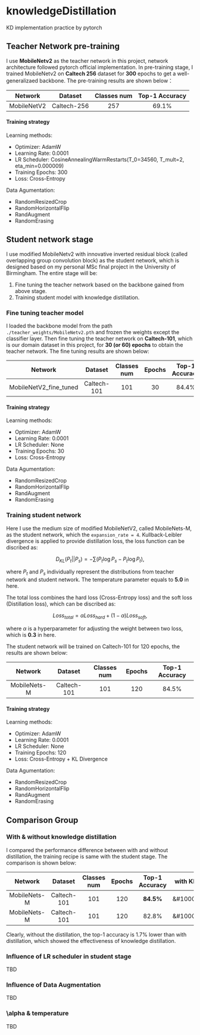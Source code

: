 # knowledgeDistillation

KD implementation practice by pytorch

## Teacher Network pre-training

I use **MobileNetv2** as the teacher network in this project, network architecture followed pytorch official 
implementation. In pre-training stage, I trained MobileNetv2 on **Caltech 256** dataset for **300** epochs to 
get a well-generalizaed backbone. The pre-training results are shown below：

|Network|Dataset|Classes num|Top-1 Accuracy|
|:-----:|:-----:|:-----:|:-----:|
|MobileNetV2|Caltech-256|257|69.1%|

#### Training strategy

Learning methods:
- Optimizer: AdamW
- Learning Rate: 0.0001
- LR Scheduler: CosineAnnealingWarmRestarts(T_0=34560, T_mult=2, eta_min=0.000009)
- Training Epochs: 300
- Loss: Cross-Entropy


Data Agumentation:
- RandomResizedCrop
- RandomHorizontalFlip
- RandAugment
- RandomErasing

## Student network stage

I use modified MobileNetv2 with innovative inverted residual block (called overlapping group convolution 
block) as the student network, which is designed based on my personal MSc final project in the University of 
Birmingham. The entire stage will be: 

1. Fine tuning the teacher network based on the backbone gained from above stage. 
2. Training student model with knowledge distillation.

### Fine tuning teacher model

I loaded the backbone model from the path `./teacher_weights/MobileNetv2.pth` and frozen the weights 
except the classifier layer. Then fine tuning the teacher network on **Caltech-101**, which is our domain 
dataset in this project, for **30 (or 60) epochs** to obtain the teacher network. The fine tuning results are 
shown below:

|Network|Dataset|Classes num|Epochs|Top-1 Accuracy|
|:-----:|:-----:|:-----:|:-----:|:-----:|
|MobileNetV2_fine_tuned|Caltech-101|101|30|84.4%|

#### Training strategy

Learning methods:
- Optimizer: AdamW
- Learning Rate: 0.0001
- LR Scheduler: None
- Training Epochs: 30
- Loss: Cross-Entropy

Data Agumentation:
- RandomResizedCrop
- RandomHorizontalFlip
- RandAugment
- RandomErasing

### Training student network

Here I use the medium size of modified MobileNetV2, called MobileNets-M, as the student network, which 
the `expansion_rate = 4`. Kullback-Leibler divergence is applied to provide distillation loss, the loss function 
can be discribed as:

$$D_{KL}(P_t||P_s) = -\sum (P_t\log P_s-P_t\log P_t),$$

where $P_t$ and $P_s$ individually represent the distributions from teacher network and student network. 
The temperature parameter equals to **5.0** in here. 

The total loss combines the hard loss (Cross-Entropy loss) and the soft loss (Distillation loss), which can be 
discribed as:

$$ Loss_{total} = \alpha Loss_{hard} + (1- \alpha) Loss_{soft},$$

where $\alpha$ is a hyperparameter for adjusting the weight between two loss, which is **0.3** in here. 

The student network will be trained on Caltech-101 for 120 epochs, the results are shown below:

|Network|Dataset|Classes num|Epochs|Top-1 Accuracy|
|:-----:|:-----:|:-----:|:-----:|:-----:|
|MobileNets-M|Caltech-101|101|120|84.5%|

#### Training strategy

Learning methods:
- Optimizer: AdamW
- Learning Rate: 0.0001
- LR Scheduler: None
- Training Epochs: 120
- Loss: Cross-Entropy + KL Divergence 

Data Agumentation:
- RandomResizedCrop
- RandomHorizontalFlip
- RandAugment
- RandomErasing

## Comparison Group

### With & without knowledge distillation 

I compared the performance difference between with and without distillation, the training recipe is same 
with the student stage. The comparison is shown below:

|Network|Dataset|Classes num|Epochs|Top-1 Accuracy|with KD|
|:-----:|:-----:|:-----:|:-----:|:-----:|:-----:|
|MobileNets-M|Caltech-101|101|120|**84.5%**|&#10004|
|MobileNets-M|Caltech-101|101|120|82.8%|&#10008|

Clearly, without the distillation, the top-1 accuracy is 1.7% lower than with distillation, which showed the 
effectiveness of knowledge distillation. 

### Influence of LR scheduler in student stage

TBD

### Influence of Data Augmentation

TBD

### \alpha & temperature 

TBD